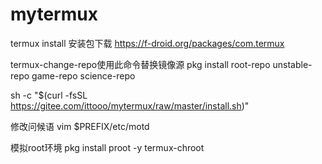 # mytermux
termux install
安装包下载
https://f-droid.org/packages/com.termux

termux-change-repo使用此命令替换镜像源
pkg  install root-repo unstable-repo game-repo science-repo

sh -c "$(curl -fsSL https://gitee.com/ittooo/mytermux/raw/master/install.sh)"

修改问候语
vim $PREFIX/etc/motd

模拟root环境
pkg install proot -y
termux-chroot
